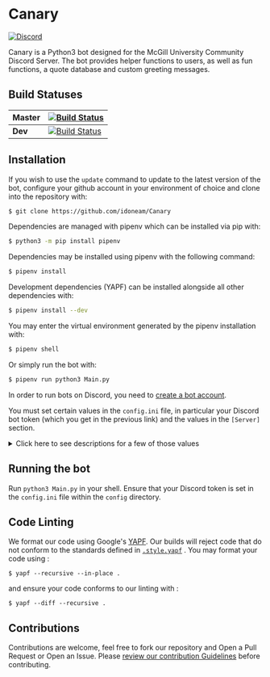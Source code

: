 # Canary
 [![Discord](https://img.shields.io/discord/236668784948019202.svg)](https://discord.gg/HDHvv58)

Canary is a Python3 bot designed for the McGill University Community Discord Server. The bot provides helper functions to users, as well as fun functions, a quote database and custom greeting messages. 

## Build Statuses

| Master |  [![Build Status](https://travis-ci.org/idoneam/Canary.svg?branch=master)](https://travis-ci.org/idoneam/Canary)  |
|--------|---|
| **Dev**    |  [![Build Status](https://travis-ci.org/idoneam/Canary.svg?branch=dev)](https://travis-ci.org/idoneam/Canary) |

## Installation

If you wish to use the `update` command to update to the latest version of the bot, configure your github account in 
your environment of choice and clone into the repository with:
```bash
$ git clone https://github.com/idoneam/Canary
```

Dependencies are managed with pipenv which can be installed via pip with:
```bash
$ python3 -m pip install pipenv
```

Dependencies may be installed using pipenv with the following command:
```bash
$ pipenv install
```

Development dependencies (YAPF) can be installed alongside all other dependencies with:
```bash
$ pipenv install --dev
```

You may enter the virtual environment generated by the pipenv installation with:
```bash
$ pipenv shell
```

Or simply run the bot with:
```bash
$ pipenv run python3 Main.py
```

In order to run bots on Discord, you need to [create a bot account](https://github.com/reactiflux/discord-irc/wiki/Creating-a-discord-bot-&-getting-a-token).

You must set certain values in the `config.ini` file, in particular your Discord bot token (which you get in the previous link) and the values in the `[Server]` section.
<details><summary>Click here to see descriptions for a few of those values</summary><p>
 
(For values that use Discord IDs, see [this](https://support.discordapp.com/hc/en-us/articles/206346498-Where-can-I-find-my-User-Server-Message-ID-) to know how to find them)
* `[Discord]`
    * `Key`: Your Discord bot token.
* `[Server]`
    * `ServerID`: Your server ID.
    * `CommandPrefix`: What a message should begin with to be considered a command.
    * `BotName`: The name of your bot.
    * `UpvoteEmoji`: The name of your upvote emoji (for the score function).
    * `DownvoteEmoji`: The name of your downvote emoji.
    * `ModeratorRole`: The name of the role that your moderators have (for functions like DMing users).
    * `DeveloperRole`: The name of the role that your developers have (for functions like restarting the bot). This could be the same role than moderator.
    * `ReceptionChannelID`: The ID of a channel that will receive messages sent to the bot through the ?answer command (and where messages sent by mods to users with the ?dm command will be logged)
* `[Logging]`
    * `LogLevel`: [See this for a list of levels](https://docs.python.org/3/library/logging.html#levels). Logs from exceptions and commands like ?mix and ?bac are at the `info` level. Logging messages from the level selected *and* from more severe levels will be sent to your logging file. For example, setting the level to `info` also sends logs from `warning`, `error` and `critical`, but not  from `debug`.
    * `LogFile`: The file where the logging output will be sent (will be created there by the bot if it doesn't exist).
* `[DB]`
    * `Schema`: Where the Schema file to create table is located (This file already exists so you shouldn't have to change this unless you rename it or change its location).
    * `Path`: Your database file path (will be created there by the bot if it doesn't exist).
</p>
</details>

## Running the bot
Run `python3 Main.py` in your shell. Ensure that your Discord token is set in the `config.ini` file within the `config` directory.

## Code Linting
We format our code using Google's [YAPF](https://github.com/google/yapf). Our builds will reject code that do not conform to the standards defined in [`.style.yapf`](https://github.com/idoneam/Canary/blob/master/.style.yapf) . You may format your code using :

```
$ yapf --recursive --in-place .
```
and ensure your code conforms to our linting with :
```
$ yapf --diff --recursive .
```
## Contributions
Contributions are welcome, feel free to fork our repository and Open a Pull Request or Open an Issue. Please [review our contribution Guidelines](https://github.com/idoneam/Canary/blob/master/.github/contributing.md) before contributing.
